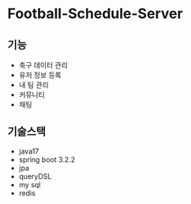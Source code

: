 # Football-Schedule-Server

## 기능
- 축구 데이터 관리
- 유저 정보 등록
- 내 팀 관리
- 커뮤니티
- 채팅

## 기술스택
- java17
- spring boot 3.2.2
- jpa
- queryDSL
- my sql
- redis
